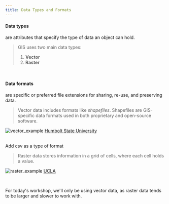 ```yaml
---
title: Data Types and Formats
---
```

<html>
  
<h4>Data types</h4> are attributes that specify the type of data an object can hold.</html>

<br>

> GIS uses two main data types:<br>
> 1) **Vector**<br>
> 2) **Raster** 

<br>

<html><h4>Data formats</h4> are specific or preferred file extensions for sharing, re-use, and preserving data. </html>

<br>

> Vector data includes formats like *shapefiles*. Shapefiles are GIS-specific data formats used in both proprietary and open-source software. 
> 
![vector_example](/arcgis-online/img/vector_examples.png)
<h7><a href="https://gsp.humboldt.edu/olm/Lessons/GIS/08%20Rasters/RasterToVector.html">Humbolt State University</a></h7>

<br> Add csv as a type of format

> Raster data stores information in a grid of cells, where each cell holds a value.
> 
![raster_example](/arcgis-online/img/raster_examples.png)
<h7><a href="https://ucladataguides.readthedocs.io/en/latest/working_with_mapping/agol.html">UCLA</a></h7>

<br>

<html>
  
For today's workshop, we'll only be using vector data, as raster data tends to be larger and slower to work with. 
